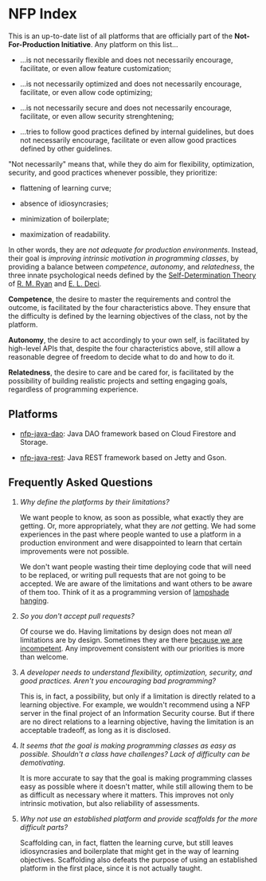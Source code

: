NFP Index
=========

This is an up-to-date list of all platforms that are officially part of the
**Not-For-Production Initiative**. Any platform on this list...

* ...is not necessarily flexible and does not necessarily encourage, facilitate,
  or even allow feature customization;

* ...is not necessarily optimized and does not necessarily encourage,
  facilitate, or even allow code optimizing;

* ...is not necessarily secure and does not necessarily encourage, facilitate,
  or even allow security strenghtening;

* ...tries to follow good practices defined by internal guidelines, but does not
  necessarily encourage, facilitate or even allow good practices defined by
  other guidelines.

"Not necessarily" means that, while they do aim for flexibility, optimization,
security, and good practices whenever possible, they prioritize:

* flattening of learning curve;

* absence of idiosyncrasies;

* minimization of boilerplate;

* maximization of readability.

In other words, they are *not adequate for production environments*. Instead,
their goal is *improving intrinsic motivation in programming classes*, by
providing a balance between *competence*, *autonomy*, and *relatedness*, the
three innate psychological needs defined by the [Self-Determination
Theory](https://selfdeterminationtheory.org/SDT/documents/2000_RyanDeci_SDT.pdf)
of [R. M. Ryan](http://www.sas.rochester.edu/psy/people/faculty/ryan_richard/)
and [E. L.
Deci](http://www.sas.rochester.edu/psy/people/faculty/deci_edward/index.html).

**Competence**, the desire to master the requirements and control the outcome,
is facilitated by the four characteristics above. They ensure that the
difficulty is defined by the learning objectives of the class, not by the
platform.

**Autonomy**, the desire to act accordingly to your own self, is facilitated by
high-level APIs that, despite the four characteristics above, still allow a
reasonable degree of freedom to decide what to do and how to do it.

**Relatedness**, the desire to care and be cared for, is facilitated by the
possibility of building realistic projects and setting engaging goals,
regardless of programming experience.


Platforms
---------

* [nfp-java-dao](https://github.com/hashiprobr/nfp-java-dao): Java DAO framework
  based on Cloud Firestore and Storage.

* [nfp-java-rest](https://github.com/hashiprobr/nfp-java-rest): Java REST
  framework based on Jetty and Gson.


Frequently Asked Questions
--------------------------

1. *Why define the platforms by their limitations?*

   We want people to know, as soon as possible, what exactly they are getting.
   Or, more appropriately, what they are *not* getting. We had some experiences
   in the past where people wanted to use a platform in a production environment
   and were disappointed to learn that certain improvements were not possible.

   We don't want people wasting their time deploying code that will need to be
   replaced, or writing pull requests that are not going to be accepted. We are
   aware of the limitations and want others to be aware of them too. Think of it
   as a programming version of [lampshade
   hanging](https://tvtropes.org/pmwiki/pmwiki.php/Main/LampshadeHanging).

2. *So you don't accept pull requests?*

   Of course we do. Having limitations by design does not mean *all* limitations
   are by design. Sometimes they are there [because we are
   incompetent](https://tvtropes.org/pmwiki/pmwiki.php/Main/SelfDeprecation).
   Any improvement consistent with our priorities is more than welcome.

3. *A developer needs to understand flexibility, optimization, security, and
   good practices. Aren't you encouraging bad programming?*

   This is, in fact, a possibility, but only if a limitation is directly related
   to a learning objective. For example, we wouldn't recommend using a NFP
   server in the final project of an Information Security course. But if there
   are no direct relations to a learning objective, having the limitation is an
   acceptable tradeoff, as long as it is disclosed.

4. *It seems that the goal is making programming classes as easy as possible.
   Shouldn't a class have challenges? Lack of difficulty can be demotivating.*

   It is more accurate to say that the goal is making programming classes easy
   as possible where it doesn't matter, while still allowing them to be as
   difficult as necessary where it matters. This improves not only intrinsic
   motivation, but also reliability of assessments.

5. *Why not use an established platform and provide scaffolds for the more
   difficult parts?*

   Scaffolding can, in fact, flatten the learning curve, but still leaves
   idiosyncrasies and boilerplate that might get in the way of learning
   objectives. Scaffolding also defeats the purpose of using an established
   platform in the first place, since it is not actually taught.
